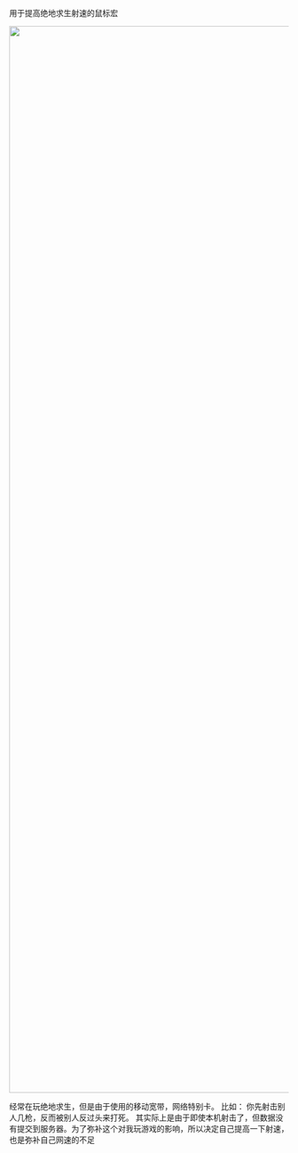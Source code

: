 用于提高绝地求生射速的鼠标宏




<img src="https://timgsa.baidu.com/timg?image&quality=80&size=b9999_10000&sec=1527058795&di=c867d62f46890951bf070be8dc0293b8&imgtype=jpg&er=1&src=http%3A%2F%2Ftgi12.jia.com%2F119%2F929%2F19929905.png"  width="1080" height="1920" />

经常在玩绝地求生，但是由于使用的移动宽带，网络特别卡。
比如： 你先射击别人几枪，反而被别人反过头来打死。
其实际上是由于即使本机射击了，但数据没有提交到服务器。为了弥补这个对我玩游戏的影响，所以决定自己提高一下射速，也是弥补自己网速的不足


